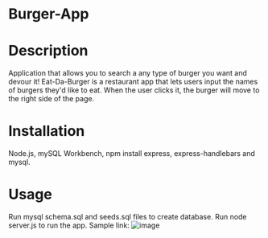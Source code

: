 # Burger-App

# Description
Application that allows you to search a any type of burger you want and devour it!
Eat-Da-Burger is a restaurant app that lets users input the names of burgers they'd like to eat. When the user clicks it, the burger will move to the right side of the page.

# Installation
Node.js, mySQL Workbench, npm install express, express-handlebars and mysql.

# Usage 
Run mysql schema.sql and seeds.sql files to create database. Run node server.js to run the app. Sample link:
![image](https://user-images.githubusercontent.com/63617922/88011101-7b682b00-cae4-11ea-81a6-19043e52f268.png)

